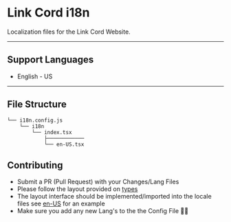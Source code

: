 # Link Cord i18n
Localization files for the Link Cord Website.

---

## Support Languages
- English - US

---

## File Structure
```
└── i18n.config.js
    └── i18n
        └── index.tsx
            ├────────────
            └── en-US.tsx
```

## Contributing 
- Submit a PR (Pull Request) with your Changes/Lang Files
- Please follow the layout provided on [types](./i18n/index.tsx)
- The layout interface should be implemented/imported into the locale files see [en-US](./i18n/en-US.tsx) for an example
- Make sure you add any new Lang's to the the Config File 👌🏻

